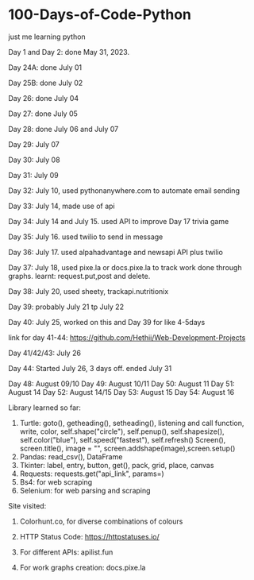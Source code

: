 # 100-Days-of-Code-Python
just me learning python

Day 1 and Day 2: done May 31, 2023.

Day 24A: done July 01

Day 25B: done July 02

Day 26: done July 04

Day 27: done July 05

Day 28: done July 06 and July 07

Day 29: July 07

Day 30: July 08

Day 31: July 09

Day 32: July 10, used pythonanywhere.com to automate email sending

Day 33: July 14, made use of api

Day 34: July 14 and July 15. used API to improve Day 17 trivia game

Day 35: July 16. used twilio to send in message

Day 36: July 17. used alpahadvantage and newsapi API plus twilio

Day 37: July 18, used pixe.la or docs.pixe.la to track work done through graphs.
learnt: request.put,post and delete.

Day 38: July 20, used sheety, trackapi.nutritionix

Day 39: probably July 21 tp July 22

Day 40: July 25, worked on this and Day 39 for like 4-5days

link for day 41-44: https://github.com/Hethii/Web-Development-Projects

Day 41/42/43: July 26 

Day 44: Started July 26, 3 days off. ended July 31

Day 48: August 09/10
Day 49: August 10/11
Day 50: August 11
Day 51: August 14
Day 52: August 14/15
Day 53: August 15
Day 54: August 16


Library learned so far:
1. Turtle: goto(), getheading(), setheading(), listening and call function, write, color, 
self.shape("circle"), self.penup(), self.shapesize(), self.color("blue"), self.speed("fastest"), self.refresh()
Screen(), screen.title(), image = "", screen.addshape(image),screen.setup()
2. Pandas: read_csv(), DataFrame
3. Tkinter: label, entry, button, get(), pack, grid, place, canvas
4. Requests: requests.get("api_link", params=)
5. Bs4: for web scraping
6. Selenium: for web parsing and scraping

Site visited:
1. Colorhunt.co, for diverse combinations of colours

2. HTTP Status Code: https://httpstatuses.io/
3. For different APIs: apilist.fun
4. For work graphs creation: docs.pixe.la